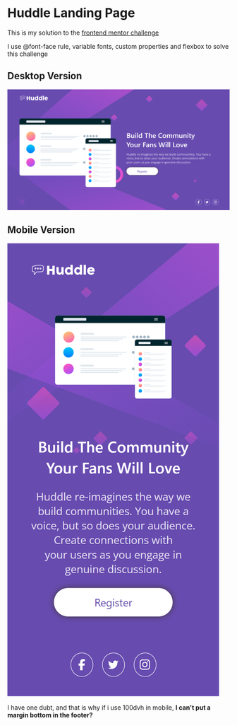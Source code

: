 # Huddle Landing Page

This is my solution to the [frontend mentor challenge](https://www.frontendmentor.io/challenges/huddle-landing-page-with-a-single-introductory-section-B_2Wvxgi0/hub)

I use @font-face rule, variable fonts, custom properties and flexbox to solve this challenge

## Desktop Version

![Desktop version of my solution](assets/images/desktop.png)

## Mobile Version

![Mobile version of my solution](assets/images/mobile.png)

I have one dubt, and that is why if i use 100dvh in mobile, **I can't put a margin bottom in the footer?**
